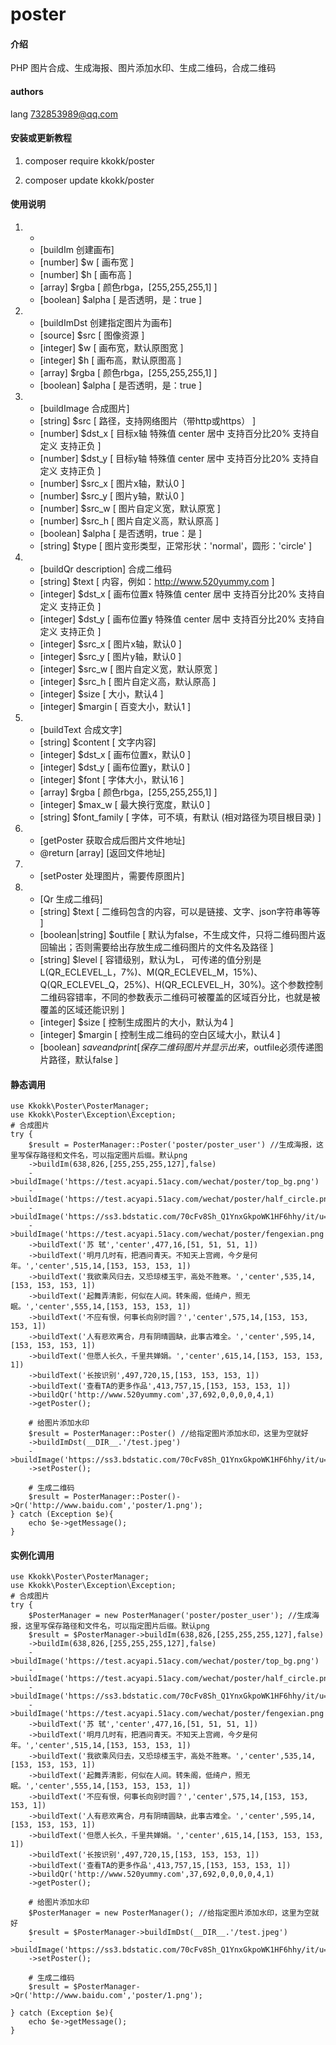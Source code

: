 # poster

#### 介绍
PHP 图片合成、生成海报、图片添加水印、生成二维码，合成二维码

#### authors
lang
732853989@qq.com

#### 安装或更新教程

1.  composer require kkokk/poster

2.  composer update kkokk/poster

#### 使用说明

1.   *
	 * [buildIm 创建画布] 
	 * [number]                  $w     [ 画布宽 ] 
	 * [number]                  $h     [ 画布高 ] 
	 * [array]                   $rgba  [ 颜色rbga，[255,255,255,1] ] 
	 * [boolean]                 $alpha [ 是否透明，是：true ] 
	 
2.   * [buildImDst 创建指定图片为画布] 
	 * [source]                   $src   [ 图像资源 ] 
	 * [integer]                  $w     [ 画布宽，默认原图宽 ]
	 * [integer]                  $h     [ 画布高，默认原图高 ]
	 * [array]                    $rgba  [ 颜色rbga，[255,255,255,1] ]
	 * [boolean]                  $alpha [ 是否透明，是：true ]

3.   * [buildImage 合成图片] 
	 * [string]                   $src   [ 路径，支持网络图片（带http或https） ] 
	 * [number]                   $dst_x [ 目标x轴 特殊值 center 居中 支持百分比20% 支持自定义  支持正负 ] 
	 * [number]                   $dst_y [ 目标y轴 特殊值 center 居中 支持百分比20% 支持自定义  支持正负 ] 
	 * [number]                   $src_x [ 图片x轴，默认0 ] 
	 * [number]                   $src_y [ 图片y轴，默认0 ] 
	 * [number]                   $src_w [ 图片自定义宽，默认原宽 ] 
	 * [number]                   $src_h [ 图片自定义高，默认原高 ] 
	 * [boolean]                  $alpha [ 是否透明，true：是 ] 
     * [string]                   $type  [ 图片变形类型，正常形状：'normal'，圆形：'circle'  ] 

4.   * [buildQr description] 合成二维码
	 * [string]                   $text   [ 内容，例如：http://www.520yummy.com ]
	 * [integer]                  $dst_x  [ 画布位置x 特殊值 center 居中 支持百分比20% 支持自定义  支持正负 ] 
	 * [integer]                  $dst_y  [ 画布位置y 特殊值 center 居中 支持百分比20% 支持自定义  支持正负 ] 
	 * [integer]                  $src_x  [ 图片x轴，默认0 ]
	 * [integer]                  $src_y  [ 图片y轴，默认0 ]
	 * [integer]                  $src_w  [ 图片自定义宽，默认原宽 ]
	 * [integer]                  $src_h  [ 图片自定义高，默认原高 ]
	 * [integer]                  $size   [ 大小，默认4 ]
	 * [integer]                  $margin [ 百变大小，默认1 ]

5.   * [buildText 合成文字] 
	 * [string]                   $content     [ 文字内容]
	 * [integer]                  $dst_x       [ 画布位置x，默认0 ] 
	 * [integer]                  $dst_y       [ 画布位置y，默认0 ]
	 * [integer]                  $font        [ 字体大小，默认16 ] 
	 * [array]                    $rgba        [ 颜色rbga，[255,255,255,1] ] 
	 * [integer]                  $max_w       [ 最大换行宽度，默认0 ] 
	 * [string]                   $font_family [ 字体，可不填，有默认 (相对路径为项目根目录) ]

6.   * [getPoster 获取合成后图片文件地址]
	 * @return   [array]                   [返回文件地址] 

7.   * [setPoster 处理图片，需要传原图片]

8.   * [Qr 生成二维码]
     * [string]                   $text         [ 二维码包含的内容，可以是链接、文字、json字符串等等 ]
     * [boolean|string]           $outfile      [ 默认为false，不生成文件，只将二维码图片返回输出；否则需要给出存放生成二维码图片的文件名及路径 ]
     * [string]                   $level        [ 容错级别，默认为L， 可传递的值分别是L(QR_ECLEVEL_L，7%)、M(QR_ECLEVEL_M，15%)、Q(QR_ECLEVEL_Q，25%)、H(QR_ECLEVEL_H，30%)。这个参数控制二维码容错率，不同的参数表示二维码可被覆盖的区域百分比，也就是被覆盖的区域还能识别 ] 
     * [integer]                  $size         [ 控制生成图片的大小，默认为4 ]
     * [integer]                  $margin       [ 控制生成二维码的空白区域大小，默认4 ]
     * [boolean]                  $saveandprint [ 保存二维码图片并显示出来，$outfile必须传递图片路径，默认false ]
	 
#### 静态调用
	use Kkokk\Poster\PosterManager;
	use Kkokk\Poster\Exception\Exception;
	# 合成图片
	try {
		$result = PosterManager::Poster('poster/poster_user') //生成海报，这里写保存路径和文件名，可以指定图片后缀。默认png
		->buildIm(638,826,[255,255,255,127],false)
		->buildImage('https://test.acyapi.51acy.com/wechat/poster/top_bg.png')
		->buildImage('https://test.acyapi.51acy.com/wechat/poster/half_circle.png',254,321)
		->buildImage('https://ss3.bdstatic.com/70cFv8Sh_Q1YnxGkpoWK1HF6hhy/it/u=2854425629,4097927492&fm=26&gp=0.jpg',253,326,0,0,131,131,false,'circle')
		->buildImage('https://test.acyapi.51acy.com/wechat/poster/fengexian.png',0,655)
		->buildText('苏 轼','center',477,16,[51, 51, 51, 1])
		->buildText('明月几时有，把酒问青天。不知天上宫阙，今夕是何年。','center',515,14,[153, 153, 153, 1])
		->buildText('我欲乘风归去，又恐琼楼玉宇，高处不胜寒。','center',535,14,[153, 153, 153, 1])
		->buildText('起舞弄清影，何似在人间。转朱阁，低绮户，照无眠。','center',555,14,[153, 153, 153, 1])
		->buildText('不应有恨，何事长向别时圆？','center',575,14,[153, 153, 153, 1])
		->buildText('人有悲欢离合，月有阴晴圆缺，此事古难全。','center',595,14,[153, 153, 153, 1])
		->buildText('但愿人长久，千里共婵娟。','center',615,14,[153, 153, 153, 1])
		->buildText('长按识别',497,720,15,[153, 153, 153, 1])
		->buildText('查看TA的更多作品',413,757,15,[153, 153, 153, 1])
		->buildQr('http://www.520yummy.com',37,692,0,0,0,0,4,1)
		->getPoster();

		# 给图片添加水印
		$result = PosterManager::Poster() //给指定图片添加水印，这里为空就好
		->buildImDst(__DIR__.'/test.jpeg')
		->buildImage('https://ss3.bdstatic.com/70cFv8Sh_Q1YnxGkpoWK1HF6hhy/it/u=2854425629,4097927492&fm=26&gp=0.jpg','-20%','-20%',0,0,0,0,false)
		->setPoster();

		# 生成二维码
		$result = PosterManager::Poster()->Qr('http://www.baidu.com','poster/1.png');
	} catch (Exception $e){
		echo $e->getMessage();
	}
#### 实例化调用
	use Kkokk\Poster\PosterManager;
	use Kkokk\Poster\Exception\Exception;
	# 合成图片
	try {
		$PosterManager = new PosterManager('poster/poster_user'); //生成海报，这里写保存路径和文件名，可以指定图片后缀。默认png
		$result = $PosterManager->buildIm(638,826,[255,255,255,127],false)
		->buildIm(638,826,[255,255,255,127],false)
		->buildImage('https://test.acyapi.51acy.com/wechat/poster/top_bg.png')
		->buildImage('https://test.acyapi.51acy.com/wechat/poster/half_circle.png',254,321)
		->buildImage('https://ss3.bdstatic.com/70cFv8Sh_Q1YnxGkpoWK1HF6hhy/it/u=2854425629,4097927492&fm=26&gp=0.jpg',253,326,0,0,131,131,false,'circle')
		->buildImage('https://test.acyapi.51acy.com/wechat/poster/fengexian.png',0,655)
		->buildText('苏 轼','center',477,16,[51, 51, 51, 1])
		->buildText('明月几时有，把酒问青天。不知天上宫阙，今夕是何年。','center',515,14,[153, 153, 153, 1])
		->buildText('我欲乘风归去，又恐琼楼玉宇，高处不胜寒。','center',535,14,[153, 153, 153, 1])
		->buildText('起舞弄清影，何似在人间。转朱阁，低绮户，照无眠。','center',555,14,[153, 153, 153, 1])
		->buildText('不应有恨，何事长向别时圆？','center',575,14,[153, 153, 153, 1])
		->buildText('人有悲欢离合，月有阴晴圆缺，此事古难全。','center',595,14,[153, 153, 153, 1])
		->buildText('但愿人长久，千里共婵娟。','center',615,14,[153, 153, 153, 1])
		->buildText('长按识别',497,720,15,[153, 153, 153, 1])
		->buildText('查看TA的更多作品',413,757,15,[153, 153, 153, 1])
		->buildQr('http://www.520yummy.com',37,692,0,0,0,0,4,1)
		->getPoster();

		# 给图片添加水印
		$PosterManager = new PosterManager(); //给指定图片添加水印，这里为空就好
		$result = $PosterManager->buildImDst(__DIR__.'/test.jpeg')
		->buildImage('https://ss3.bdstatic.com/70cFv8Sh_Q1YnxGkpoWK1HF6hhy/it/u=2854425629,4097927492&fm=26&gp=0.jpg','center','-20%',0,0,0,0,true)
		->setPoster();

		# 生成二维码
		$result = $PosterManager->Qr('http://www.baidu.com','poster/1.png');

	} catch (Exception $e){
		echo $e->getMessage();
	}
